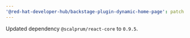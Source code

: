 ```yaml
---
'@red-hat-developer-hub/backstage-plugin-dynamic-home-page': patch
---
```


Updated dependency `@scalprum/react-core` to `0.9.5`.
